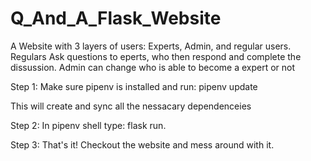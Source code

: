 # Q_And_A_Flask_Website
A Website with 3 layers of users: Experts, Admin, and regular users. Regulars Ask questions to eperts, who then respond and complete the dissussion. Admin can change who is able to become a expert or not

Step 1: Make sure pipenv is installed and run: pipenv update

This will create and sync all the nessacary dependenceies

Step 2: In pipenv shell type: flask run.

Step 3: That's it! Checkout the website and mess around with it.
